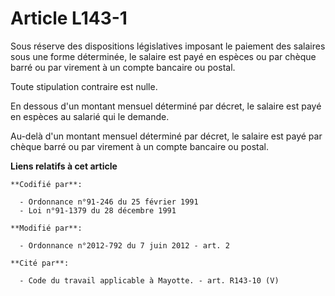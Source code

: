 # Article L143-1

Sous réserve des dispositions législatives imposant le paiement des salaires sous une forme déterminée, le salaire est payé
en espèces ou par chèque barré ou par virement à un compte bancaire ou postal. 

Toute stipulation contraire est nulle. 

En dessous d'un montant mensuel déterminé par décret, le salaire est payé en espèces au salarié qui le demande. 

Au-delà d'un montant mensuel déterminé par décret, le salaire est payé par chèque barré ou par virement à un compte bancaire
ou postal.

**Liens relatifs à cet article**

	**Codifié par**:

	  - Ordonnance n°91-246 du 25 février 1991
	  - Loi n°91-1379 du 28 décembre 1991

	**Modifié par**:

	  - Ordonnance n°2012-792 du 7 juin 2012 - art. 2

	**Cité par**:

	  - Code du travail applicable à Mayotte. - art. R143-10 (V)
